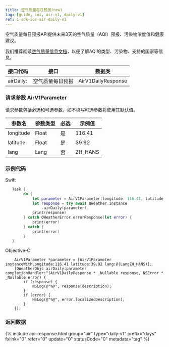 ```yaml
---
title: 空气质量每日预报(new)
tag: [guide, ios, air-v1, daily-v1]
ref: 1-sdk-ios-air-daily-v1
---
```


空气质量每日预报API提供未来3天的空气质量（AQI）预报、污染物浓度值和健康建议。

我们推荐阅读[空气质量信息文档](/docs/resource/air-info/)，以便了解AQI的类型、污染物、支持的国家等信息。

| 接口代码 | 接口                         | 数据类       |
| --------------- | ---------------------------- | ------------ |
| airDaily: | 空气质量每日预报    | AirV1DailyResponse |

### 请求参数 AirV1Parameter

请求参数包括必选和可选参数，如不填写可选参数将使用其默认值。

| 参数名   | 参数类型 | 必选 | 示例值 |
| -------- | -------- | ---- | ------ |
| longitude | Float | 是 | 116.41 |
| latitude | Float | 是 | 39.92 |
| lang | Lang | 否 | ZH_HANS |

### 示例代码

Swift

```swift
   Task {
        do {
            let parameter = AirV1Parameter(longitude: 116.41, latitude: 39.92)
            let response = try await QWeather.instance
                .airDaily(parameter)
            print(response)
        } catch QWeatherError.errorResponse(let error) {
            print(error)
        } catch {
            print(error)
        }
   }
```

Objective-C

```objc
    AirV1Parameter *parameter = [AirV1Parameter instanceWithLongitude:116.41 latitude:39.92 lang:@(LangZH_HANS)];
    [QWeatherObjc airDaily:parameter completionHandler:^(AirV1DailyResponse * _Nullable response, NSError * _Nullable error) {
        if (response) {
            NSLog(@"%@", response.description);
        }
        if (error) {
            NSLog(@"%@", error.localizedDescription);
        }
    }];
```

### 返回数据

{% include api-response.html group="air" type="daily-v1" prefix="days" fxlink="0" refer="0" update="0" statusCode="0" metadata="tag"  %}
